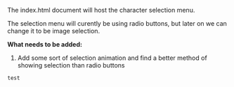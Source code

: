 The index.html document will host the character selection menu.

The selection menu will curently be using radio buttons, but later on we can change it to be image selection. 

**What needs to be added:**
1. Add some sort of selection animation and find a better method of showing selection than radio buttons 

```test```